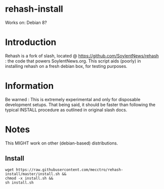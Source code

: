 # rehash-install
Works on: Debian 8?

# Introduction
Rehash is a fork of slash, located @ https://github.com/SoylentNews/rehash : the code that powers SoylentNews.org. This script aids (poorly) in installing rehash on a fresh debian box, for testing purposes.

# Information
Be warned : This is extremely experimental and only for disposable development setups.
That being said, it should be faster than following the typical INSTALL procedure as outlined in original slash docs.

# Notes
This MIGHT work on other (debian-based) distributions.

Install
-----
    wget https://raw.githubusercontent.com/mecctro/rehash-install/master/install.sh &&
    chmod -x install.sh &&
    sh install.sh
